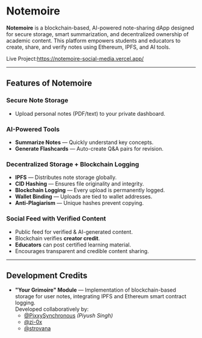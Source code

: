 # Notemoire

**Notemoire** is a blockchain-based, AI-powered note-sharing dApp designed for secure storage, smart summarization, and decentralized ownership of academic content. This platform empowers students and educators to create, share, and verify notes using Ethereum, IPFS, and AI tools.

Live Project:https://notemoire-social-media.vercel.app/

---

## Features of Notemoire

### Secure Note Storage
- Upload personal notes (PDF/text) to your private dashboard.

### AI-Powered Tools
- **Summarize Notes** — Quickly understand key concepts.
- **Generate Flashcards** — Auto-create Q&A pairs for revision.

### Decentralized Storage + Blockchain Logging
- **IPFS** — Distributes note storage globally.
- **CID Hashing** — Ensures file originality and integrity.
- **Blockchain Logging** — Every upload is permanently logged.
- **Wallet Binding** — Uploads are tied to wallet addresses.
- **Anti-Plagiarism** — Unique hashes prevent copying.

### Social Feed with Verified Content
- Public feed for verified & AI-generated content.
- Blockchain verifies **creator credit**.
- **Educators** can post certified learning material.
- Encourages transparent and credible content sharing.

---

## Development Credits

- **"Your Grimoire" Module** — Implementation of blockchain-based storage for user notes, integrating IPFS and Ethereum smart contract logging.  
  Developed collaboratively by:  
  - [@PixxySynchronous](https://github.com/PixxySynchronous) *(Piyush Singh)*  
  - [@zi-0x](https://github.com/zi-0x)  
  - [@strovana](https://github.com/strovana)
